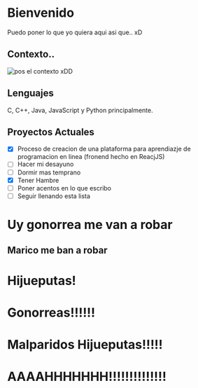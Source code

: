 # Bienvenido
Puedo poner lo que yo quiera aqui asi que.. xD
## Contexto..
![pos el contexto xDD](https://i.ytimg.com/vi/UoJk7nMgbzg/mqdefault.jpg) 
## Lenguajes
C, C++, Java, JavaScript y Python principalmente.
## Proyectos Actuales
- [x] Proceso de creacion de una plataforma para aprendiazje de programacion en linea (fronend hecho en ReacjJS)
- [ ] Hacer mi desayuno
- [ ] Dormir mas temprano
- [x] Tener Hambre
- [ ] Poner acentos en lo que escribo
- [ ] Seguir llenando esta lista 
# Uy gonorrea me van a robar
## Marico me ban a robar
# Hijueputas!
# Gonorreas!!!!!!
# Malparidos Hijueputas!!!!!
# AAAAHHHHHHH!!!!!!!!!!!!!!


